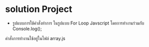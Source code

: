 # solution Project
- รูปแบบการใช้คำสั่งทำการ ในรูปแบบ For Loop Javscript โดยการทำงานร่วมกับ Console.log();

คำสั่งการทำงานใช้อยู่ในไฟล์ array.js



